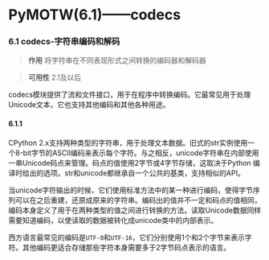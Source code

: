 PyMOTW(6.1)——codecs
===============================

### 6.1 codecs-字符串编码和解码

>**作用** 将字符串在不同表现形式之间转换的编码器和解码器

>**可用性** 2.1及以后

codecs模块提供了流和文件接口，用于在程序中转换编码。它最常见用于处理Unicode文本，它也支持其他编码和其他各种用途。

#### 6.1.1

CPython 2.x支持两种类型的字符串，用于处理文本数据。旧式的str实例使用一个8-bit字节的ASCII编码来表示每个字符。与之相反，unicode字符串在内部使用一串Unicode码点来管理。码点的值使用2字节或4字节存储，这取决于Python
编译时给出的选项。str和unicode都继承自一个公共的基类，支持相似的API。

当unicode字符输出的时候，它们使用标准方法中的某一种进行编码，使得字节序列可以在之后重建，还原成原来的字符串。编码出的值并不一定和码点的值相同，编码本身定义了用于在两种类型的值之间进行转换的方法。读取Unicode数据同样需要知道编码，以使读取的数据被转化成unicode类中的内部表示。

西方语言最常见的编码是```UTF-8```和```UTF-16```，它们分别使用1个和2个字节来表示字符。其他编码更适合存储那些字符本身需要多于2字节码点表示的语言。
